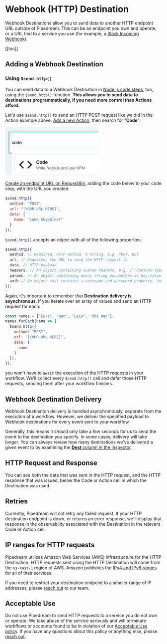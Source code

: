 # Webhook (HTTP) Destination

Webhook Destinations allow you to send data to another HTTP endpoint URL outside of Pipedream. This can be an endpoint you own and operate, or a URL tied to a service you use (for example, a [Slack Incoming Webhook](https://api.slack.com/incoming-webhooks)).

[[toc]]

## Adding a Webhook Destination

### Using `$send.http()`

You can send data to a Webhook Destination in [Node.js code steps](/notebook/code/), too, using the `$send.http()` function. **This allows you to send data to destinations programmatically, if you need more control than Actions afford**.

Let's use `$send.http()` to send an HTTP POST request like we did in the Action example above. [Add a new Action](/notebook/actions/#adding-a-new-action), then search for "**Code**":

<div>
<img alt="Code action" width="300" src="./images/new-code-step.png">
</div>

[Create an endpoint URL on RequestBin](https://requestbin.com), adding the code below to your code step, with the URL you created:

```javascript
$send.http({
  method: "POST",
  url: "[YOUR URL HERE]",
  data: {
    name: "Luke Skywalker"
  }
});
```

`$send.http()` accepts an object with all of the following properties:

```javascript
$send.http({
  method, // Required, HTTP method, a string, e.g. POST, GET
  url, // Required, the URL to send the HTTP request to
  data, // HTTP payload
  headers, // An object containing custom headers, e.g. { "Content-Type": "application/json" }
  params, // An object containing query string parameters as key-value pairs
  auth // An object that contains a username and password property, for HTTP basic auth
});
```

Again, it's important to remember that **Destination delivery is asynchronous**. If you iterate over an array of values and send an HTTP request for each:

```javascript
const names = ["Luke", "Han", "Leia", "Obi Wan"];
names.forEach(name => {
  $send.http({
    method: "POST",
    url: "[YOUR URL HERE]",
    data: {
      name
    }
  });
});
```

you won't have to `await` the execution of the HTTP requests in your workflow. We'll collect every `$send.http()` call and defer those HTTP requests, sending them after your workflow finishes.

## Webhook Destination Delivery

Webhook Destination delivery is handled asynchronously, separate from the execution of a workflow. However, we deliver the specified payload to Webhook destinations for every event sent to your workflow.

Generally, this means it should only take a few seconds for us to send the event to the destination you specify. In some cases, delivery will take longer. You can always review how many destinations we've delivered a given event to by examining the [**Dest** column in the Inspector](/notebook/inspector/#dest-destinations).

## HTTP Request and Response

You can see both the data that was sent in the HTTP request, and the HTTP response that was issued, below the Code or Action cell in which the Destination was used.

## Retries

Currently, Pipedream will not retry any failed request. If your HTTP destination endpoint is down, or returns an error response, we'll display that response in the observability associated with the Destination in the relevant Code or Action cell.

## IP ranges for HTTP requests

Pipedream utilizes Amazon Web Services (AWS) infrastructure for the HTTP Destination. HTTP requests sent using the HTTP Destination will come from the `us-east-1` region of AWS. Amazon publishes the [IPv4 and IPv6 ranges](https://docs.aws.amazon.com/general/latest/gr/aws-ip-ranges.html) for all of their services.

If you need to restrict your destination endpoint to a smaller range of IP addresses, please [reach out](/support/) to our team.

## Acceptable Use

Do not use Pipedream to send HTTP requests to a service you do not own or operate. We take abuse of the service seriously and will terminate workflows or accounts found to be in violation of our [Acceptable Use policy](https://pipedream.com/terms#b-acceptable-use). If you have any questions about this policy or anything else, please [reach out](/support/).

<Footer />
